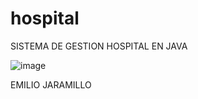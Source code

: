 # hospital
SISTEMA DE GESTION HOSPITAL EN JAVA

![image](https://github.com/emilioj04/hospital/assets/166522792/e2e5d70f-d245-4640-b164-db4e1aabe457)


EMILIO JARAMILLO
